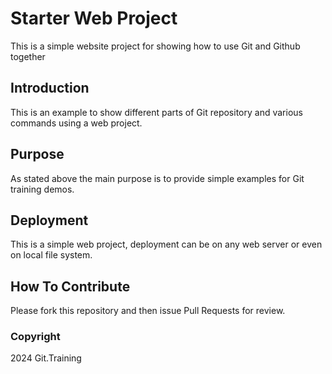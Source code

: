 # Starter Web Project

This is a simple website project for showing how to use Git and Github together

## Introduction

This is an example to show different parts of Git repository and various commands using a web project.

## Purpose

As stated above the main purpose is to provide simple examples for Git training demos.

## Deployment

This is a simple web project, deployment can be on any web server or even on local file system. 

## How To Contribute

Please fork this repository and then issue Pull Requests for review.

### Copyright

2024 Git.Training